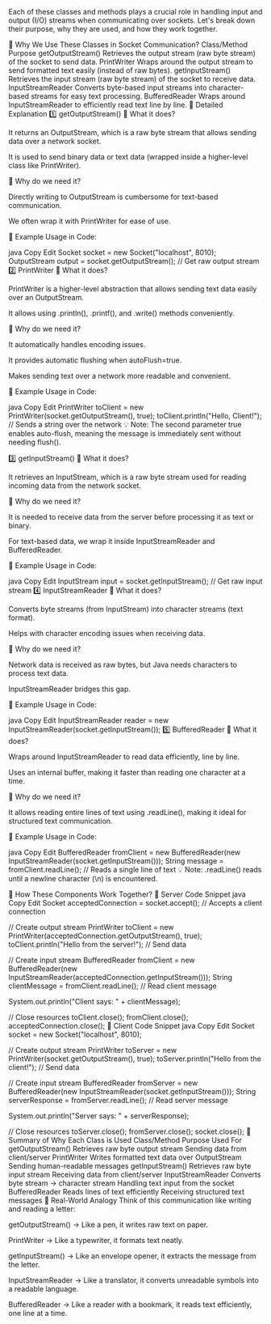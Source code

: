 Each of these classes and methods plays a crucial role in handling input and output (I/O) streams when communicating over sockets. Let's break down their purpose, why they are used, and how they work together.

🔹 Why We Use These Classes in Socket Communication?
Class/Method	Purpose
getOutputStream()	Retrieves the output stream (raw byte stream) of the socket to send data.
PrintWriter	Wraps around the output stream to send formatted text easily (instead of raw bytes).
getInputStream()	Retrieves the input stream (raw byte stream) of the socket to receive data.
InputStreamReader	Converts byte-based input streams into character-based streams for easy text processing.
BufferedReader	Wraps around InputStreamReader to efficiently read text line by line.
🔹 Detailed Explanation
1️⃣ getOutputStream()
📌 What it does?

It returns an OutputStream, which is a raw byte stream that allows sending data over a network socket.

It is used to send binary data or text data (wrapped inside a higher-level class like PrintWriter).

📌 Why do we need it?

Directly writing to OutputStream is cumbersome for text-based communication.

We often wrap it with PrintWriter for ease of use.

🔹 Example Usage in Code:

java
Copy
Edit
Socket socket = new Socket("localhost", 8010);
OutputStream output = socket.getOutputStream(); // Get raw output stream
2️⃣ PrintWriter
📌 What it does?

PrintWriter is a higher-level abstraction that allows sending text data easily over an OutputStream.

It allows using .println(), .printf(), and .write() methods conveniently.

📌 Why do we need it?

It automatically handles encoding issues.

It provides automatic flushing when autoFlush=true.

Makes sending text over a network more readable and convenient.

🔹 Example Usage in Code:

java
Copy
Edit
PrintWriter toClient = new PrintWriter(socket.getOutputStream(), true);
toClient.println("Hello, Client!"); // Sends a string over the network
💡 Note: The second parameter true enables auto-flush, meaning the message is immediately sent without needing flush().

3️⃣ getInputStream()
📌 What it does?

It retrieves an InputStream, which is a raw byte stream used for reading incoming data from the network socket.

📌 Why do we need it?

It is needed to receive data from the server before processing it as text or binary.

For text-based data, we wrap it inside InputStreamReader and BufferedReader.

🔹 Example Usage in Code:

java
Copy
Edit
InputStream input = socket.getInputStream(); // Get raw input stream
4️⃣ InputStreamReader
📌 What it does?

Converts byte streams (from InputStream) into character streams (text format).

Helps with character encoding issues when receiving data.

📌 Why do we need it?

Network data is received as raw bytes, but Java needs characters to process text data.

InputStreamReader bridges this gap.

🔹 Example Usage in Code:

java
Copy
Edit
InputStreamReader reader = new InputStreamReader(socket.getInputStream());
5️⃣ BufferedReader
📌 What it does?

Wraps around InputStreamReader to read data efficiently, line by line.

Uses an internal buffer, making it faster than reading one character at a time.

📌 Why do we need it?

It allows reading entire lines of text using .readLine(), making it ideal for structured text communication.

🔹 Example Usage in Code:

java
Copy
Edit
BufferedReader fromClient = new BufferedReader(new InputStreamReader(socket.getInputStream()));
String message = fromClient.readLine(); // Reads a single line of text
💡 Note: .readLine() reads until a newline character (\n) is encountered.

🔹 How These Components Work Together?
📌 Server Code Snippet
java
Copy
Edit
Socket acceptedConnection = socket.accept(); // Accepts a client connection

// Create output stream
PrintWriter toClient = new PrintWriter(acceptedConnection.getOutputStream(), true);
toClient.println("Hello from the server!"); // Send data

// Create input stream
BufferedReader fromClient = new BufferedReader(new InputStreamReader(acceptedConnection.getInputStream()));
String clientMessage = fromClient.readLine(); // Read client message

System.out.println("Client says: " + clientMessage);

// Close resources
toClient.close();
fromClient.close();
acceptedConnection.close();
📌 Client Code Snippet
java
Copy
Edit
Socket socket = new Socket("localhost", 8010);

// Create output stream
PrintWriter toServer = new PrintWriter(socket.getOutputStream(), true);
toServer.println("Hello from the client!"); // Send data

// Create input stream
BufferedReader fromServer = new BufferedReader(new InputStreamReader(socket.getInputStream()));
String serverResponse = fromServer.readLine(); // Read server message

System.out.println("Server says: " + serverResponse);

// Close resources
toServer.close();
fromServer.close();
socket.close();
🔹 Summary of Why Each Class is Used
Class/Method	Purpose	Used For
getOutputStream()	Retrieves raw byte output stream	Sending data from client/server
PrintWriter	Writes formatted text data over OutputStream	Sending human-readable messages
getInputStream()	Retrieves raw byte input stream	Receiving data from client/server
InputStreamReader	Converts byte stream → character stream	Handling text input from the socket
BufferedReader	Reads lines of text efficiently	Receiving structured text messages
🔹 Real-World Analogy
Think of this communication like writing and reading a letter:

getOutputStream() → Like a pen, it writes raw text on paper.

PrintWriter → Like a typewriter, it formats text neatly.

getInputStream() → Like an envelope opener, it extracts the message from the letter.

InputStreamReader → Like a translator, it converts unreadable symbols into a readable language.

BufferedReader → Like a reader with a bookmark, it reads text efficiently, one line at a time.
